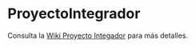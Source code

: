 # ProyectoIntegrador
Consulta la [ Wiki Proyecto Integador](https://github.com/miguelon03/ProyectoIntegrador/wiki) para más detalles.
